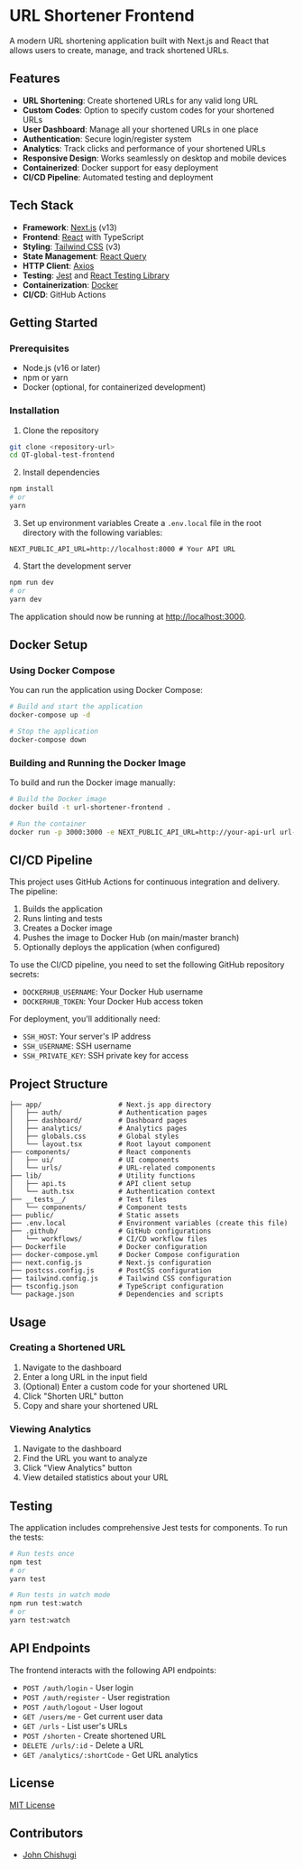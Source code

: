 # URL Shortener Frontend

A modern URL shortening application built with Next.js and React that allows users to create, manage, and track shortened URLs.

## Features

- **URL Shortening**: Create shortened URLs for any valid long URL
- **Custom Codes**: Option to specify custom codes for your shortened URLs
- **User Dashboard**: Manage all your shortened URLs in one place
- **Authentication**: Secure login/register system
- **Analytics**: Track clicks and performance of your shortened URLs
- **Responsive Design**: Works seamlessly on desktop and mobile devices
- **Containerized**: Docker support for easy deployment
- **CI/CD Pipeline**: Automated testing and deployment

## Tech Stack

- **Framework**: [Next.js](https://nextjs.org/) (v13)
- **Frontend**: [React](https://reactjs.org/) with TypeScript
- **Styling**: [Tailwind CSS](https://tailwindcss.com/) (v3)
- **State Management**: [React Query](https://tanstack.com/query/latest)
- **HTTP Client**: [Axios](https://axios-http.com/)
- **Testing**: [Jest](https://jestjs.io/) and [React Testing Library](https://testing-library.com/docs/react-testing-library/intro/)
- **Containerization**: [Docker](https://www.docker.com/)
- **CI/CD**: GitHub Actions

## Getting Started

### Prerequisites

- Node.js (v16 or later)
- npm or yarn
- Docker (optional, for containerized development)

### Installation

1. Clone the repository
```bash
git clone <repository-url>
cd QT-global-test-frontend
```

2. Install dependencies
```bash
npm install
# or
yarn
```

3. Set up environment variables
Create a `.env.local` file in the root directory with the following variables:
```
NEXT_PUBLIC_API_URL=http://localhost:8000 # Your API URL
```

4. Start the development server
```bash
npm run dev
# or
yarn dev
```

The application should now be running at [http://localhost:3000](http://localhost:3000).

## Docker Setup

### Using Docker Compose

You can run the application using Docker Compose:

```bash
# Build and start the application
docker-compose up -d

# Stop the application
docker-compose down
```

### Building and Running the Docker Image

To build and run the Docker image manually:

```bash
# Build the Docker image
docker build -t url-shortener-frontend .

# Run the container
docker run -p 3000:3000 -e NEXT_PUBLIC_API_URL=http://your-api-url url-shortener-frontend
```

## CI/CD Pipeline

This project uses GitHub Actions for continuous integration and delivery. The pipeline:

1. Builds the application
2. Runs linting and tests
3. Creates a Docker image
4. Pushes the image to Docker Hub (on main/master branch)
5. Optionally deploys the application (when configured)

To use the CI/CD pipeline, you need to set the following GitHub repository secrets:

- `DOCKERHUB_USERNAME`: Your Docker Hub username
- `DOCKERHUB_TOKEN`: Your Docker Hub access token

For deployment, you'll additionally need:
- `SSH_HOST`: Your server's IP address
- `SSH_USERNAME`: SSH username
- `SSH_PRIVATE_KEY`: SSH private key for access

## Project Structure

```
├── app/                   # Next.js app directory
│   ├── auth/              # Authentication pages
│   ├── dashboard/         # Dashboard pages
│   ├── analytics/         # Analytics pages
│   ├── globals.css        # Global styles
│   └── layout.tsx         # Root layout component
├── components/            # React components
│   ├── ui/                # UI components
│   └── urls/              # URL-related components
├── lib/                   # Utility functions
│   ├── api.ts             # API client setup
│   └── auth.tsx           # Authentication context
├── __tests__/             # Test files
│   └── components/        # Component tests
├── public/                # Static assets
├── .env.local             # Environment variables (create this file)
├── .github/               # GitHub configurations
│   └── workflows/         # CI/CD workflow files
├── Dockerfile             # Docker configuration
├── docker-compose.yml     # Docker Compose configuration
├── next.config.js         # Next.js configuration
├── postcss.config.js      # PostCSS configuration
├── tailwind.config.js     # Tailwind CSS configuration
├── tsconfig.json          # TypeScript configuration
└── package.json           # Dependencies and scripts
```

## Usage

### Creating a Shortened URL

1. Navigate to the dashboard
2. Enter a long URL in the input field
3. (Optional) Enter a custom code for your shortened URL
4. Click "Shorten URL" button
5. Copy and share your shortened URL

### Viewing Analytics

1. Navigate to the dashboard
2. Find the URL you want to analyze
3. Click "View Analytics" button
4. View detailed statistics about your URL

## Testing

The application includes comprehensive Jest tests for components. To run the tests:

```bash
# Run tests once
npm test
# or
yarn test

# Run tests in watch mode
npm run test:watch
# or
yarn test:watch
```

## API Endpoints

The frontend interacts with the following API endpoints:

- `POST /auth/login` - User login
- `POST /auth/register` - User registration
- `POST /auth/logout` - User logout
- `GET /users/me` - Get current user data
- `GET /urls` - List user's URLs
- `POST /shorten` - Create shortened URL
- `DELETE /urls/:id` - Delete a URL
- `GET /analytics/:shortCode` - Get URL analytics

## License

[MIT License](LICENSE)

## Contributors

- [John Chishugi](https://github.com/johnkeychishugi)
